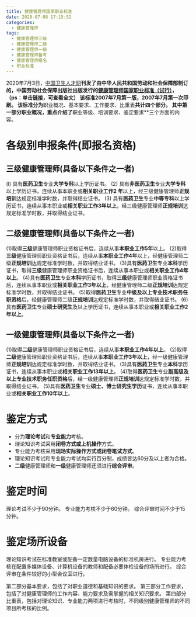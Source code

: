 ```yaml
---
title: 健康管理师国家职业标准
date: 2020-07-08 17:15:52
categories:
  - 健康管理师
tags:
  - 健康管理师三级
  - 健康管理师二级
  - 健康管理师一级
  - 健康管理师备考
  - 健康管理师报名
  - 职业标准
---
```

2020年7月3日，[中国卫生人才网](https://www.21wecan.com/rcpj/zyjnjd/)**刊发了由中华人民共和国劳动和社会保障部制订的，中国劳动社会保障出版社出版发行的[健康管理师国家职业标准（试行）](https://www.21wecan.com/rcpj/zyjnjd/zyzgbz/202007/t20200703_9093.html)，（ps：单击链接，可查看全文）
该标准2007年7月第一版，2007年7月第一次印刷。
该标准分为**职业概况、基本要求、工作要求、比重表**共计四个部分。
其中第一部分职业概况，重点介绍了**职业等级、培训要求、鉴定要求**三个方面的内容。

# 各级别申报条件(即报名资格)
## 三级健康管理师(具备以下条件之一者)
(l) 具有**医药卫生**专业**大学专科**以上学历证书。
(2) 具有**非医药卫生**专业**大学专科**以上学历证书，连续从事本职业或**相关职业工作2 年**以上，经三级健康管理师**正规培训**达规定标准学时数，并取得结业证书。
(3) 具有**医药卫生**专业**中等专科**以上学历证书，连续从事本职业或**相关职业工作3年以上**，经三级健康管理师**正规培训**达规定标准学时数，并取得结业证书。
## 二级健康管理师(具备以下条件之一者)
(1)取得**三级**健康管理师职业资格证书后，连续从事**本职业工作5年**以上。
(2)取得**三级**健康管理师职业资格证书后，连续从事**本职业工作4年**以上，经健康管理师二级**正规培训**达规定标准学时数，并取得结业证书。
(3)具有**医药卫生**专业**本科**学历证书，取得**三级**健康管理师职业资格证书后，连续从事本职业或**相关职业工作4年以上**。
(4)具有**医药卫生**专业**本科**学历证书，取得**三级**健康管理师职业资格证书后，连续从事本职业或**相关职业工作3年以上**，经健康管理师二级**正规培训**达规定标准学时数，并取得结业证书。
(5)取得**医药卫生**专业**中级及以上专业技术职务任职资格**后，经健康管理师二级**正规培训**达规定标准学时数，并取得结业证书。
(6)具有**医药卫生**专业**硕士研究生**及以上学历证书，连续从事本职业或**相关职业工作2年以上**。
## 一级健康管理师(具备以下条件之一者)
(1)取得**二级**健康管理师职业资格证书后，连续从事**本职业工作4年以上**。
(2)取得**二级**健康管理师职业资格证书后，连续从事**本职业工作3年以上**，经一级健康管理师**正规培训**达规定标准学时数，并取得结业证书。
(3)具有**医药卫生**专业**本科**学历证书，连续从事本职业或**相关职业工作13年以上**。
(4)取得**医药卫生**专业**副高级及以上专业技术职务任职资格**后，经一级健康管理师**正规培训**达规定标准学时数，并取得结业证书。
(5)具有**医药卫生**专业**硕士、博士研究生学历**证书，连续从事本职业或**相关职业工作10年以上**。
# 鉴定方式
- 分为**理论考试**和**专业能力**考核。
- 理论知识考试采用**闭卷方式或上机操作**方式。
- 专业能力考核采用**现场实际操作方式或闭卷笔试方式**。
- 理论知识考试和专业能力考试均实行百分制，成绩皆达60分及以上者为合格。
- **二级**健康管理师和**一级**健康管理师还须进行**综合评审**。
# 鉴定时间
理论考试不少于90分钟。
专业能力考核不少于60分钟。
综合评审时间不少于15分钟。
# 鉴定场所设备
理论知识考试在标准教室或配备一定数量电脑设备的标准机房进行。
专业能力考核在配置多媒体设备、计算机设备的教师和配备必要体检设备的场所进行。
综合评审在条件较好的小型会议室进行。

第二部分基本要求，包括了对职业道德和基础知识的要求。
第三部分工作要求，包括了对健康管理师的工作内容、能力要求及需掌握的相关知识要求。
第四部分比重表，包括对理论知识、专业能力两项进行考核时，不同级别健康管理师的不同项目所考核的比例。